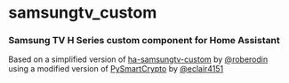 # samsungtv_custom
### Samsung TV H Series custom component for Home Assistant

Based on a simplified version of [ha-samsungtv-custom](https://github.com/roberodin/ha-samsungtv-custom) by [@roberodin](https://github.com/roberodin) using a modified version of [PySmartCrypto](https://github.com/eclair4151/SmartCrypto) by [@eclair4151](https://github.com/eclair4151)
